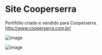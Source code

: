 # Site Cooperserra
Portifólio criado e vendido para Cooperserra.
http://www.cooperserra.com.br/

![image](https://user-images.githubusercontent.com/91075515/152984926-c4ff6822-4329-4018-a9b5-790c38c53791.png)

![image](https://user-images.githubusercontent.com/91075515/152985040-ccd98cbb-1b43-455b-9288-0cb7525f47e1.png)
